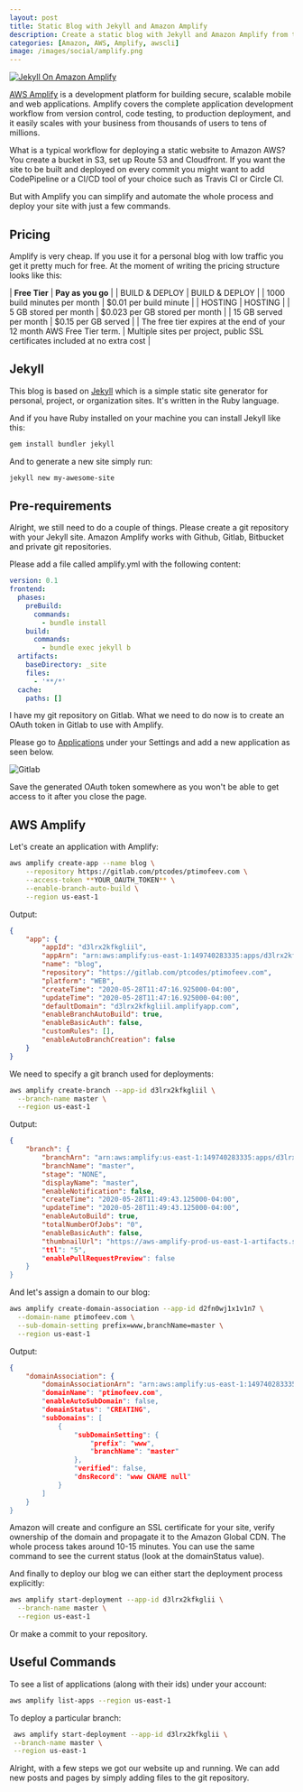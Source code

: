 ```yaml
---
layout: post
title: Static Blog with Jekyll and Amazon Amplify
description: Create a static blog with Jekyll and Amazon Amplify from the command line.
categories: [Amazon, AWS, Amplify, awscli]
image: /images/social/amplify.png
---
```


[![Jekyll On Amazon Amplify](/images/jekyll-on-aws-amplify.png)](/static-blog-with-jekyll-and-amazon-amplify/)

[AWS Amplify](https://aws.amazon.com/amplify/) is a development platform for building secure, scalable mobile and web applications. Amplify covers the complete application development workflow from version control, code testing, to production deployment, and it easily scales with your business from thousands of users to tens of millions. 

What is a typical workflow for deploying a static website to Amazon AWS? You create a bucket in S3, set up Route 53 and Cloudfront. If you want the site to be built and deployed on every commit you might want to add CodePipeline or a CI/CD tool of your choice such as Travis CI or Circle CI.

But with Amplify you can simplify and automate the whole process and deploy your site with just a few commands.

<!-- more -->

## Pricing

Amplify is very cheap. If you use it for a personal blog with low traffic you get it pretty much for free. At the moment of writing the pricing structure looks like this:

| **Free Tier**               | **Pay as you go**      |
| BUILD & DEPLOY               | BUILD & DEPLOY         |
| 1000 build minutes per month | $0.01 per build minute |
| HOSTING | HOSTING |
| 5 GB stored per month | $0.023 per GB stored per month |
| 15 GB served per month  | $0.15 per GB served |
| The free tier expires at the end of your 12 month AWS Free Tier term. | Multiple sites per project, public SSL certificates included at no extra cost |

## Jekyll

This blog is based on [Jekyll](https://jekyllrb.com/) which is a simple static site generator for personal, project, or organization sites. It's written in the Ruby language.

And if you have Ruby installed on your machine you can install Jekyll like this:
```bash
gem install bundler jekyll
```

And to generate a new site simply run:
```bash
jekyll new my-awesome-site
```

## Pre-requirements

Alright, we still need to do a couple of things. Please create a git repository with your Jekyll site. Amazon Amplify works with Github, Gitlab, Bitbucket and private git repositories.

Please add a file called amplify.yml with the following content:

```yaml
version: 0.1
frontend:
  phases:
    preBuild:
      commands:
        - bundle install
    build:
      commands:
        - bundle exec jekyll b
  artifacts:
    baseDirectory: _site
    files:
      - '**/*'
  cache:
    paths: []
```

I have my git repository on Gitlab. What we need to do now is to create an OAuth token in Gitlab to use with Amplify.

Please go to [Applications](https://gitlab.com/profile/applications) under your Settings and add a new application as seen below.

![Gitlab](/images/gitlab.png)

Save the generated OAuth token somewhere as you won't be able to get access to it after you close the page.

## AWS Amplify

Let's create an application with Amplify:

```bash
aws amplify create-app --name blog \
	--repository https://gitlab.com/ptcodes/ptimofeev.com \
	--access-token **YOUR_OAUTH_TOKEN** \
	--enable-branch-auto-build \
	--region us-east-1 
```

Output:
```json
{
    "app": {
        "appId": "d3lrx2kfkgliil",
        "appArn": "arn:aws:amplify:us-east-1:149740283335:apps/d3lrx2kfkgliil",
        "name": "blog",
        "repository": "https://gitlab.com/ptcodes/ptimofeev.com",
        "platform": "WEB",
        "createTime": "2020-05-28T11:47:16.925000-04:00",
        "updateTime": "2020-05-28T11:47:16.925000-04:00",
        "defaultDomain": "d3lrx2kfkgliil.amplifyapp.com",
        "enableBranchAutoBuild": true,
        "enableBasicAuth": false,
        "customRules": [],
        "enableAutoBranchCreation": false
    }
}
```

We need to specify a git branch used for deployments:

```bash
aws amplify create-branch --app-id d3lrx2kfkgliil \
  --branch-name master \
  --region us-east-1
```

Output:
```json
{
    "branch": {
        "branchArn": "arn:aws:amplify:us-east-1:149740283335:apps/d3lrx2kfkgliil/branches/master",
        "branchName": "master",
        "stage": "NONE",
        "displayName": "master",
        "enableNotification": false,
        "createTime": "2020-05-28T11:49:43.125000-04:00",
        "updateTime": "2020-05-28T11:49:43.125000-04:00",
        "enableAutoBuild": true,
        "totalNumberOfJobs": "0",
        "enableBasicAuth": false,
        "thumbnailUrl": "https://aws-amplify-prod-us-east-1-artifacts.s3.amazonaws.com/d3lrx2kfkgl
        "ttl": "5",
        "enablePullRequestPreview": false
    }
}
```

And let's assign a domain to our blog:

```bash
aws amplify create-domain-association --app-id d2fn0wj1x1v1n7 \
  --domain-name ptimofeev.com \
  --sub-domain-setting prefix=www,branchName=master \
  --region us-east-1
```

Output:
```json
{
    "domainAssociation": {
        "domainAssociationArn": "arn:aws:amplify:us-east-1:149740283335:apps/d2fn0wj1x1v1n7/domain
        "domainName": "ptimofeev.com",
        "enableAutoSubDomain": false,
        "domainStatus": "CREATING",
        "subDomains": [
            {
                "subDomainSetting": {
                    "prefix": "www",
                    "branchName": "master"
                },
                "verified": false,
                "dnsRecord": "www CNAME null"
            }
        ]
    }
}
```

Amazon will create and configure an SSL certificate for your site, verify ownership of the domain and propagate it to the Amazon Global CDN. The whole process takes around 10-15 minutes. You can use the same command to see the current status (look at the domainStatus value).

And finally to deploy our blog we can either start the deployment process explicitly:
```bash
aws amplify start-deployment --app-id d3lrx2kfkglii \
  --branch-name master \
  --region us-east-1
```

Or make a commit to your repository.

## Useful Commands

To see a list of applications (along with their ids) under your account:
```bash
aws amplify list-apps --region us-east-1
```

To deploy a particular branch:
```bash
 aws amplify start-deployment --app-id d3lrx2kfkglii \
 --branch-name master \
 --region us-east-1
```

Alright, with a few steps we got our website up and running. We can add new posts and pages by simply adding files to the git repository.
